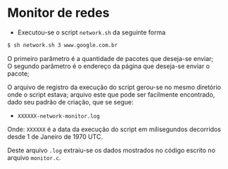 # Monitor de redes

- Executou-se o script `network.sh` da seguinte forma

```bash
$ sh network.sh 3 www.google.com.br
```

O primeiro parâmetro é a quantidade de pacotes que deseja-se enviar;  
O segundo parâmetro é o endereço da página que deseja-se enviar o pacote;

O arquivo de registro da execução do script gerou-se no mesmo diretório onde o script estava; arquivo este que pode ser facilmente encontrado, dado seu padrão de criação, que se segue:  
- `XXXXXX-network-monitor.log`  

Onde: `XXXXXX` é a data da execução do script em milisegundos decorridos desde 1 de Janeiro de 1970 UTC.

Deste arquivo `.log` extraiu-se os dados mostrados no código escrito no arquivo `monitor.c`.